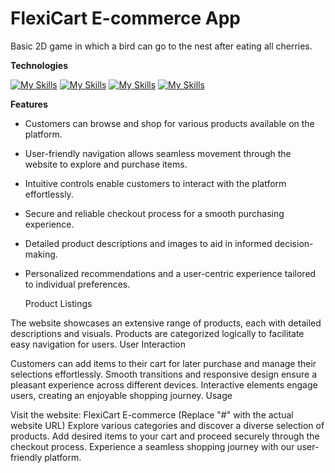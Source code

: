 # FlexiCart E-commerce App

Basic 2D game in which a bird can go to the nest after eating all cherries.

**Technologies**

[![My Skills](https://skillicons.dev/icons?i=react)](https://skillicons.dev)
[![My Skills](https://skillicons.dev/icons?i=html)](https://skillicons.dev)
[![My Skills](https://skillicons.dev/icons?i=redux)](https://skillicons.dev)
[![My Skills](https://skillicons.dev/icons?i=firebase)](https://skillicons.dev)


**Features**

- Customers can browse and shop for various products available on the platform.
- User-friendly navigation allows seamless movement through the website to explore and purchase items.
- Intuitive controls enable customers to interact with the platform effortlessly.
- Secure and reliable checkout process for a smooth purchasing experience.
- Detailed product descriptions and images to aid in informed decision-making.
- Personalized recommendations and a user-centric experience tailored to individual preferences.

  Product Listings

The website showcases an extensive range of products, each with detailed descriptions and visuals.
Products are categorized logically to facilitate easy navigation for users.
User Interaction

Customers can add items to their cart for later purchase and manage their selections effortlessly.
Smooth transitions and responsive design ensure a pleasant experience across different devices.
Interactive elements engage users, creating an enjoyable shopping journey.
Usage

Visit the website: FlexiCart E-commerce (Replace "#" with the actual website URL)
Explore various categories and discover a diverse selection of products.
Add desired items to your cart and proceed securely through the checkout process.
Experience a seamless shopping journey with our user-friendly platform.
  ```
